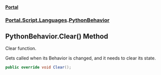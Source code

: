 #### [Portal](index.md 'index')
### [Portal.Script.Languages](Portal.Script.Languages.md 'Portal.Script.Languages').[PythonBehavior](PythonBehavior.md 'Portal.Script.Languages.PythonBehavior')

## PythonBehavior.Clear() Method

Clear function.  
  
Gets called when its Behavior is changed, and it needs to clear its state.

```csharp
public override void Clear();
```